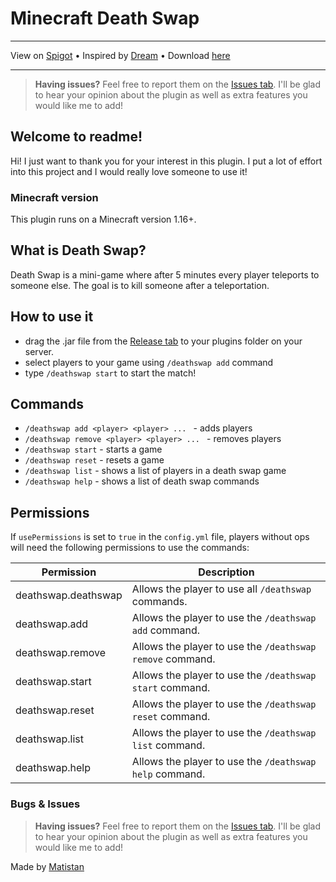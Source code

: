 # Minecraft Death Swap

---

View on [Spigot](https://www.spigotmc.org/resources/death-swap.109401/) •
Inspired by [Dream](https://www.youtube.com/@dream) •
Download [here](https://github.com/Matistan/MinecraftDeathSwap/releases)

---

> **Having issues?** Feel free to report them on the [Issues tab](https://github.com/Matistan/MinecraftDeathSwap/issues). I'll be glad to hear your opinion about the plugin as well as extra features you would like me to add!

## Welcome to readme!

Hi! I just want to thank you for your interest in this plugin. I put a lot of effort into this project and I would really love someone to use it!

### Minecraft version

This plugin runs on a Minecraft version 1.16+.

## What is Death Swap?

Death Swap is a mini-game where after 5 minutes every player teleports to someone else. The goal is to kill someone after a teleportation.

## How to use it

- drag the .jar file from the [Release tab](https://github.com/Matistan/MinecraftDeathSwap/releases) to your plugins folder on your server.
- select players to your game using `/deathswap add` command
- type `/deathswap start` to start the match!

## Commands

- `/deathswap add <player> <player> ... ` - adds players
- `/deathswap remove <player> <player> ... ` - removes players
- `/deathswap start` - starts a game
- `/deathswap reset` - resets a game
- `/deathswap list` - shows a list of players in a death swap game
- `/deathswap help` - shows a list of death swap commands

## Permissions

If `usePermissions` is set to `true` in the `config.yml` file, players without ops will need the following permissions to use the commands:

| Permission          | Description                                               |
|---------------------|-----------------------------------------------------------|
| deathswap.deathswap | Allows the player to use all `/deathswap` commands.       |
| deathswap.add       | Allows the player to use the `/deathswap add` command.    |
| deathswap.remove    | Allows the player to use the `/deathswap remove` command. |
| deathswap.start     | Allows the player to use the `/deathswap start` command.  |
| deathswap.reset     | Allows the player to use the `/deathswap reset` command.  |
| deathswap.list      | Allows the player to use the `/deathswap list` command.   |
| deathswap.help      | Allows the player to use the `/deathswap help` command.   |

### Bugs & Issues

> **Having issues?** Feel free to report them on the [Issues tab](https://github.com/Matistan/MinecraftDeathSwap/issues). I'll be glad to hear your opinion about the plugin as well as extra features you would like me to add!


Made by [Matistan](https://github.com/Matistan)